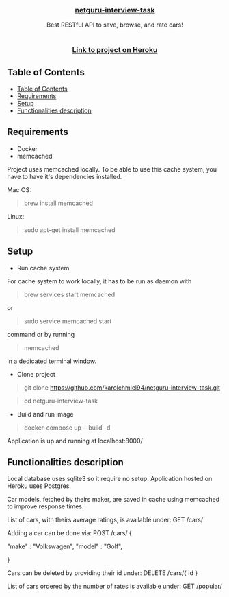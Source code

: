 <!--
repo name: netguru-interview-task
description: Simple e-commerce website with blog
github name:  karolchmiel94
link: https://github.com/karolchmiel94/netguru-interview-task
logo path:
screenshot:
email: karolch94@gmail.com
-->

<!-- PROJECT LOGO -->
<br/>
<p align="center">
    <h3 align="center"><a href="https://github.com/karolchmiel94/netguru-interview-task">netguru-interview-task</a></h3>
    <p align="center">
        Best RESTful API to save, browse, and rate cars!
        <br />
        <br />
    </p>
    <h3 align="center"><a href="http://guarded-ocean-69420.herokuapp.com/">Link to project on Heroku</a></h3>
</p>

<!-- TABLE OF CONTENTS -->
## Table of Contents

- [Table of Contents](#table-of-contents)
- [Requirements](#requiremens)
- [Setup](#setup)
- [Functionalities description](#functionalities-description)

<!-- Requirements -->
## Requirements

- Docker
- memcached

Project uses memcached locally. To be able to use this cache system, you have to have it's dependencies installed.

Mac OS:
> brew install memcached

Linux:
> sudo apt-get install memcached


<!-- Setup -->
## Setup

- Run cache system

For cache system to work locally, it has to be run as daemon with

> brew services start memcached

or

> sudo service memcached start

command or by running

> memcached

in a dedicated terminal window.

- Clone project

> git clone https://github.com/karolchmiel94/netguru-interview-task.git

> cd netguru-interview-task

- Build and run image

> docker-compose up --build -d

Application is up and running at localhost:8000/

<!-- Functionalities description -->
## Functionalities description

Local database uses sqlite3 so it require no setup. Application hosted on Heroku uses Postgres.

Car models, fetched by theirs maker, are saved in cache using memcached to improve response times.

List of cars, with theirs average ratings, is available under:
GET /cars/

Adding a car can be done via:
POST /cars/
{

  "make" : "Volkswagen",
  "model" : "Golf",

}

Cars can be deleted by providing their id under:
DELETE /cars/{ id }

List of cars ordered by the number of rates is available under:
GET /popular/